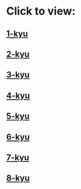 # Click to view:

## <a href="https://github.com/wetresfall/codewars/tree/main/JavaScript/1-kyu">1-kyu</a>
## <a href="https://github.com/wetresfall/codewars/tree/main/JavaScript/2-kyu">2-kyu</a>
## <a href="https://github.com/wetresfall/codewars/tree/main/JavaScript/3-kyu">3-kyu</a>
## <a href="https://github.com/wetresfall/codewars/tree/main/JavaScript/4-kyu">4-kyu</a>
## <a href="https://github.com/wetresfall/codewars/tree/main/JavaScript/5-kyu">5-kyu</a>
## <a href="https://github.com/wetresfall/codewars/tree/main/JavaScript/6-kyu">6-kyu</a>
## <a href="https://github.com/wetresfall/codewars/tree/main/JavaScript/7-kyu">7-kyu</a>
## <a href="https://github.com/wetresfall/codewars/tree/main/JavaScript/8-kyu">8-kyu</a>
